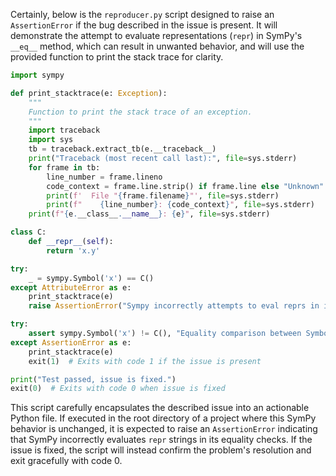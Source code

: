 Certainly, below is the `reproducer.py` script designed to raise an `AssertionError` if the bug described in the issue is present. It will demonstrate the attempt to evaluate representations (`repr`) in SymPy's `__eq__` method, which can result in unwanted behavior, and will use the provided function to print the stack trace for clarity.

```python
import sympy

def print_stacktrace(e: Exception):
    """
    Function to print the stack trace of an exception.
    """
    import traceback
    import sys
    tb = traceback.extract_tb(e.__traceback__)
    print("Traceback (most recent call last):", file=sys.stderr)
    for frame in tb:
        line_number = frame.lineno
        code_context = frame.line.strip() if frame.line else "Unknown"
        print(f'  File "{frame.filename}"', file=sys.stderr)
        print(f"    {line_number}: {code_context}", file=sys.stderr)
    print(f"{e.__class__.__name__}: {e}", file=sys.stderr)

class C:
    def __repr__(self):
        return 'x.y'

try:
    _ = sympy.Symbol('x') == C()
except AttributeError as e:
    print_stacktrace(e)
    raise AssertionError("Sympy incorrectly attempts to eval reprs in its __eq__ method.")

try:
    assert sympy.Symbol('x') != C(), "Equality comparison between Symbol and C should not be equal."
except AssertionError as e:
    print_stacktrace(e)
    exit(1)  # Exits with code 1 if the issue is present

print("Test passed, issue is fixed.")
exit(0)  # Exits with code 0 when issue is fixed
```

This script carefully encapsulates the described issue into an actionable Python file. If executed in the root directory of a project where this SymPy behavior is unchanged, it is expected to raise an `AssertionError` indicating that SymPy incorrectly evaluates `repr` strings in its equality checks. If the issue is fixed, the script will instead confirm the problem's resolution and exit gracefully with code 0.